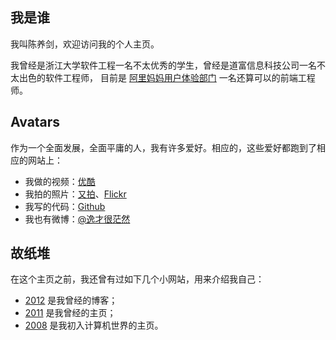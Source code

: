 ## 我是谁

我叫陈养剑，欢迎访问我的个人主页。

我曾经是浙江大学软件工程一名不太优秀的学生，曾经是道富信息科技公司一名不太出色的软件工程师，
目前是 [阿里妈妈用户体验部门][1] 一名还算可以的前端工程师。

## Avatars

作为一个全面发展，全面平庸的人，我有许多爱好。相应的，这些爱好都跑到了相应的网站上：

- 我做的视频：[优酷][2]
- 我拍的照片：[又拍][3]、[Flickr][4]
- 我写的代码：[Github][5]
- 我也有微博：[@逸才很茫然][6]

## 故纸堆

在这个主页之前，我还曾有过如下几个小网站，用来介绍我自己：

- [2012](http://cyj.me/2012) 是我曾经的博客；
- [2011](http://cyj.me/2011) 是我曾经的主页；
- [2008](http://cyj.me/2008) 是我初入计算机世界的主页。


[1]: http://mux.alimama.com
[2]: http://i.youku.com/u/UODA5NzU2MjQ=/videos
[3]: http://yicai-cyj.yupoo.com/
[4]: http://www.flickr.com/photos/dotnil/
[5]: https://github.com/dotnil
[6]: http://weibo.com/dotnil

